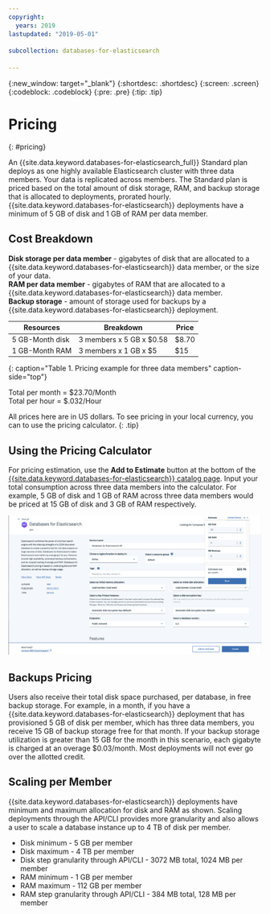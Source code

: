 ```yaml
---
copyright:
  years: 2019
lastupdated: "2019-05-01"

subcollection: databases-for-elasticsearch

---
```


{:new_window: target="_blank"}
{:shortdesc: .shortdesc}
{:screen: .screen}
{:codeblock: .codeblock}
{:pre: .pre}
{:tip: .tip}


# Pricing
{: #pricing}

An {{site.data.keyword.databases-for-elasticsearch_full}} Standard plan deploys as one highly available Elasticsearch cluster with three data members. Your data is replicated across members. The Standard plan is priced based on the total amount of disk storage, RAM, and backup storage that is allocated to deployments, prorated hourly. {{site.data.keyword.databases-for-elasticsearch}} deployments have a minimum of 5 GB of disk and 1 GB of RAM per data member.

## Cost Breakdown

**Disk storage per data member** - gigabytes of disk that are allocated to a {{site.data.keyword.databases-for-elasticsearch}} data member, or the size of your data.  
**RAM per data member** - gigabytes of RAM that are allocated to a {{site.data.keyword.databases-for-elasticsearch}} data member.  
**Backup storage** - amount of storage used for backups by a {{site.data.keyword.databases-for-elasticsearch}} deployment.

Resources | Breakdown | Price
-------|-------|-------
5 GB-Month disk | 3 members x 5 GB x $0.58 | $8.70
1 GB-Month RAM | 3 members x 1 GB  x $5 | $15
{: caption="Table 1. Pricing example for three data members" caption-side="top"}

Total per month = $23.70/Month  
Total per hour = $.032/Hour

All prices here are in US dollars. To see pricing in your local currency, you can to use the pricing calculator.
{: .tip}

## Using the Pricing Calculator

For pricing estimation, use the **Add to Estimate** button at the bottom of the [{{site.data.keyword.databases-for-elasticsearch}} catalog page](https://cloud.ibm.com/catalog/services/databases-for-elasticsearch). Input your total consumption across three data members into the calculator. For example, 5 GB of disk and 1 GB of RAM across three data members would be priced at 15 GB of disk and 3 GB of RAM respectively.

![Pricing calculator estimation with 5 GB of disk and 1 GB of RAM, per member](images/pricing-calc.png)

## Backups Pricing

Users also receive their total disk space purchased, per database, in free backup storage. For example, in a month, if you have a {{site.data.keyword.databases-for-elasticsearch}} deployment that has provisioned 5 GB of disk per member, which has three data members, you receive 15 GB of backup storage free for that month. If your backup storage utilization is greater than 15 GB for the month in this scenario, each gigabyte is charged at an overage $0.03/month. Most deployments will not ever go over the allotted credit.

## Scaling per Member

{{site.data.keyword.databases-for-elasticsearch}} deployments have minimum and maximum allocation for disk and RAM as shown. Scaling deployments through the API/CLI provides more granularity and also allows a user to scale a database instance up to 4 TB of disk per member.
- Disk minimum - 5 GB per member
- Disk maximum - 4 TB per member
- Disk step granularity through API/CLI - 3072 MB total, 1024 MB per member
- RAM minimum - 1 GB per member
- RAM maximum - 112 GB per member
- RAM step granularity through API/CLI - 384 MB total, 128 MB per member

